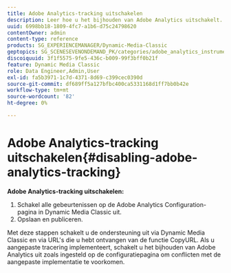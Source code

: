 ```yaml
---
title: Adobe Analytics-tracking uitschakelen
description: Leer hoe u het bijhouden van Adobe Analytics uitschakelt.
uuid: 6998bb18-1809-4fc7-a1b6-d75c24798620
contentOwner: admin
content-type: reference
products: SG_EXPERIENCEMANAGER/Dynamic-Media-Classic
geptopics: SG_SCENESEVENONDEMAND_PK/categories/adobe_analytics_instrumentation_kit
discoiquuid: 3f1f5575-9fe5-436c-b009-99f3bff0b21f
feature: Dynamic Media Classic
role: Data Engineer,Admin,User
exl-id: fa5b3971-1c7d-4371-8d69-c399cec0390d
source-git-commit: df689ff5a127bfbc400ca5331168d1ff7bb0b42e
workflow-type: tm+mt
source-wordcount: '82'
ht-degree: 0%

---
```


# Adobe Analytics-tracking uitschakelen{#disabling-adobe-analytics-tracking}

**Adobe Analytics-tracking uitschakelen:**

1. Schakel alle gebeurtenissen op de Adobe Analytics Configuration-pagina in Dynamic Media Classic uit.
1. Opslaan en publiceren.

Met deze stappen schakelt u de ondersteuning uit via Dynamic Media Classic en via URL&#39;s die u hebt ontvangen van de functie CopyURL. Als u aangepaste tracering implementeert, schakelt u het bijhouden van Adobe Analytics uit zoals ingesteld op de configuratiepagina om conflicten met de aangepaste implementatie te voorkomen.
